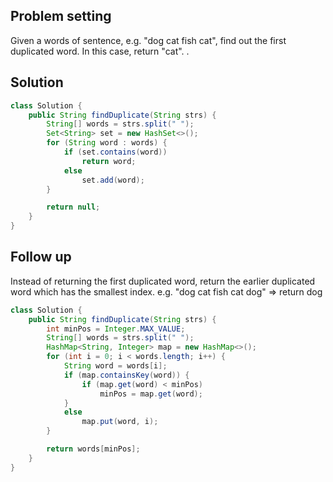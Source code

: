 ## Problem setting

Given a words of sentence, e.g. "dog cat fish cat", find out the first duplicated word. In this case, return "cat". .

## Solution

```java
class Solution {
    public String findDuplicate(String strs) {
        String[] words = strs.split(" ");
        Set<String> set = new HashSet<>();
        for (String word : words) {
            if (set.contains(word))
                return word;
            else
                set.add(word);
        }

        return null;
    }
}
```

## Follow up

Instead of returning the first duplicated word, return the earlier duplicated word which has the smallest index. e.g. 
"dog cat fish cat dog" => return dog

```java
class Solution {
    public String findDuplicate(String strs) {
        int minPos = Integer.MAX_VALUE;
        String[] words = strs.split(" ");
        HashMap<String, Integer> map = new HashMap<>();
        for (int i = 0; i < words.length; i++) {
            String word = words[i];
            if (map.containsKey(word)) {
                if (map.get(word) < minPos)
                    minPos = map.get(word);
            }
            else
                map.put(word, i);
        }

        return words[minPos];
    }
}
```